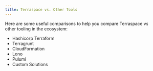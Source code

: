 ```yaml
---
title: Terraspace vs. Other Tools
---
```


Here are some useful comparisons to help you compare Terraspace vs other tooling in the ecosystem:

* Hashicorp Terraform
* Terragrunt
* CloudFormation
* Lono
* Pulumi
* Custom Solutions
